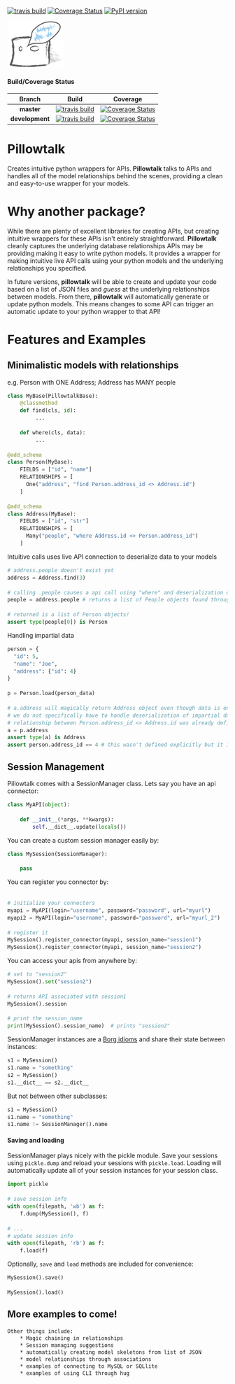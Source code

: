 [![travis build](https://img.shields.io/travis/jvrana/Pillowtalk.svg)](https://travis-ci.org/jvrana/Pillowtalk)
[![Coverage Status](https://coveralls.io/repos/github/jvrana/Pillowtalk/badge.svg?branch=master)](https://coveralls.io/github/jvrana/Pillowtalk?branch=master)
[![PyPI version](https://badge.fury.io/py/pillowtalk.svg)](https://badge.fury.io/py/pillowtalk)

![pillow_talk_icon](images/pillowtalk_icon_medium.png?raw=true)

#### Build/Coverage Status
Branch | Build | Coverage
:---: | :---: | :---:
**master** | [![travis build](https://img.shields.io/travis/jvrana/Pillowtalk/master.svg)](https://travis-ci.org/jvrana/Pillowtalk/master) | [![Coverage Status](https://coveralls.io/repos/github/jvrana/Pillowtalk/badge.svg?branch=master)](https://coveralls.io/github/jvrana/Pillowtalk?branch=master)
**development** | [![travis build](https://img.shields.io/travis/jvrana/Pillowtalk/development.svg)](https://travis-ci.org/jvrana/Pillowtalk/development) | [![Coverage Status](https://coveralls.io/repos/github/jvrana/Pillowtalk/badge.svg?branch=development)](https://coveralls.io/github/jvrana/Pillowtalk?branch=development)

# **Pillowtalk**

Creates intuitive python wrappers for APIs. **Pillowtalk** talks to APIs and handles all of the model relationships behind the scenes, providing a clean and easy-to-use wrapper for your models.

# Why another package?

While there are plenty of excellent libraries for creating APIs, but creating intuitive wrappers for these APIs isn't entirely straightforward. **Pillowtalk** cleanly captures the underlying database relationships APIs may be providing making it easy to write python models. It provides a wrapper for making intuitive live API calls using your python models and the underlying relationships you specified.

In future versions, **pillowtalk** will be able to create and update your code based on a list of JSON files and *guess* at the underlying relationships between models. From there, **pillowtalk** will automatically generate or update python models. This means changes to some API can trigger an automatic update to your python wrapper to that API!

# Features and Examples

## Minimalistic models with relationships

e.g. Person with ONE Address; Address has MANY people
```python
class MyBase(PillowtalkBase):
    @classmethod
    def find(cls, id):
         ...
         
    def where(cls, data):
         ...

@add_schema
class Person(MyBase):
    FIELDS = ["id", "name"]
    RELATIONSHIPS = [
      One("address", "find Person.address_id <> Address.id")
    ]
      
@add_schema
class Address(MyBase):
    FIELDS = ["id", "str"]
    RELATIONSHIPS = [
      Many("people", "where Address.id <> Person.address_id")
    ]
```

Intuitive calls uses live API connection to deserialize data to your models

```python
# address.people doesn't exist yet
address = Address.find(3)

# calling .people causes a api call using "where" and deserialization of data
people = address.people # returns a list of People objects found through "where"

# returned is a list of Person objects!
assert type(people[0]) is Person 
```


Handling impartial data

```python
person = {
  "id": 5,
  "name": "Joe",
  "address": {"id": 4}
}

p = Person.load(person_data)

# a.address will magically return Address object even though data is enveloped in a json.
# we do not specifically have to handle deserialization of impartial data since the
# relationship between Person.address_id <> Address.id was already defined.
a = p.address
assert type(a) is Address
assert person.address_id == 4 # this wasn't defined explicitly but it is inferred from "address": {"id": 4}
```

## Session Management

Pillowtalk comes with a SessionManager class. Lets say you have an api connector:

```python
class MyAPI(object):

    def __init__(*args, **kwargs):
        self.__dict__.update(locals())
```

You can create a custom session manager easily by:

```python
class MySession(SessionManager):

    pass
```

You can register you connector by:
```python

# initialize your connectors
myapi = MyAPI(login="username", password="password", url="myurl")
myapi2 = MyAPI(login="username", password="password", url="myurl_2")

# register it
MySession().register_connector(myapi, session_name="session1")
MySession().register_connector(myapi, session_name="session2")
```

You can access your apis from anywhere by:

```python
# set to "session2"
MySession().set("session2")

# returns API associated with session1
MySession().session

# print the session_name
print(MySession().session_name)  # prints "session2"
```

SessionManager instances are a [Borg idioms](https://www.safaribooksonline.com/library/view/python-cookbook/0596001673/ch05s23.html)
and share their state between instances:

```python
s1 = MySession()
s1.name = "something"
s2 = MySession()
s1.__dict__ == s2.__dict__
```

But not between other subclasses:
```python
s1 = MySession()
s1.name = "something"
s1.name != SessionManager().name
```

#### Saving and loading

SessionManager plays nicely with the pickle module. Save your sessions using `pickle.dump` and reload
your sessions with `pickle.load`. Loading will automatically update all of your session instances for your session class.

```python
import pickle

# save session info
with open(filepath, 'wb') as f:
    f.dump(MySession(), f)

# ...
# update session info
with open(filepath, 'rb') as f:
    f.load(f)
```

Optionally, `save` and `load` methods are included for convenience:

```python
MySession().save()

MySession().load()
```

## More examples to come!
    Other things include:
        * Magic chaining in relationships
        * Session managing suggestions
        * automatically creating model skeletons from list of JSON
        * model relationships through associations
        * examples of connecting to MySQL or SQLlite
        * examples of using CLI through hug
        
